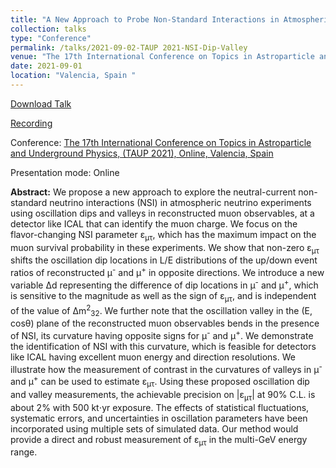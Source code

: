 ```yaml
---
title: "A New Approach to Probe Non-Standard Interactions in Atmospheric Neutrino Experiments"
collection: talks
type: "Conference"
permalink: /talks/2021-09-02-TAUP 2021-NSI-Dip-Valley
venue: "The 17th International Conference on Topics in Astroparticle and Underground Physics, (TAUP 2021, Online)"
date: 2021-09-01
location: "Valencia, Spain "
---
```


[Download Talk](https://indico.ific.uv.es/event/6178/contributions/15632/attachments/9373/12274/Dip_valley_NSI_Anil_TAUP_2021.pdf)

[Recording](https://youtu.be/g9kewT2PW08) 

Conference: [The 17th International Conference on Topics in Astroparticle and Underground Physics, (TAUP 2021), Online, Valencia, Spain](https://congresos.adeituv.es/TAUP2021/)

Presentation mode: Online

**Abstract:** We propose a new approach to explore the  neutral-current non-standard neutrino interactions (NSI) in atmospheric neutrino experiments using oscillation dips and valleys in reconstructed muon observables, at a detector like ICAL that can identify the muon charge. We focus on the flavor-changing NSI parameter &epsilon;<sub>&mu;&tau;</sub>, which has the maximum impact on the muon survival probability in these experiments. We show that non-zero &epsilon;<sub>&mu;&tau;</sub> shifts the oscillation dip locations in L/E distributions of the up/down event ratios of reconstructed &mu;<sup>-</sup> and &mu;<sup>+</sup> in opposite directions. We introduce a new variable &Delta;d representing the difference of dip locations in &mu;<sup>-</sup> and &mu;<sup>+</sup>, which is sensitive to the magnitude as well as the sign of &epsilon;<sub>&mu;&tau;</sub>, and is independent of the value of &Delta;m<sup>2</sup><sub>32</sub>. We further note that the oscillation valley in the (E, cos&theta;) plane of the reconstructed muon observables bends in the presence of NSI, its curvature having opposite signs for &mu;<sup>-</sup> and &mu;<sup>+</sup>. We demonstrate the identification of NSI with this curvature, which is feasible for detectors like ICAL having excellent muon energy and direction resolutions. We illustrate how the measurement of contrast in the curvatures of valleys in &mu;<sup>-</sup> and &mu;<sup>+</sup> can be used to estimate &epsilon;<sub>&mu;&tau;</sub>. Using these proposed oscillation dip and valley measurements, the achievable precision on \|&epsilon;<sub>&mu;&tau;</sub>\| at 90% C.L. is about 2% with 500 kt$\cdot$yr exposure. The effects of statistical fluctuations, systematic errors, and uncertainties in oscillation parameters have been incorporated using multiple sets of simulated data. Our method would provide a direct and robust measurement of &epsilon;<sub>&mu;&tau;</sub> in the multi-GeV energy range.


